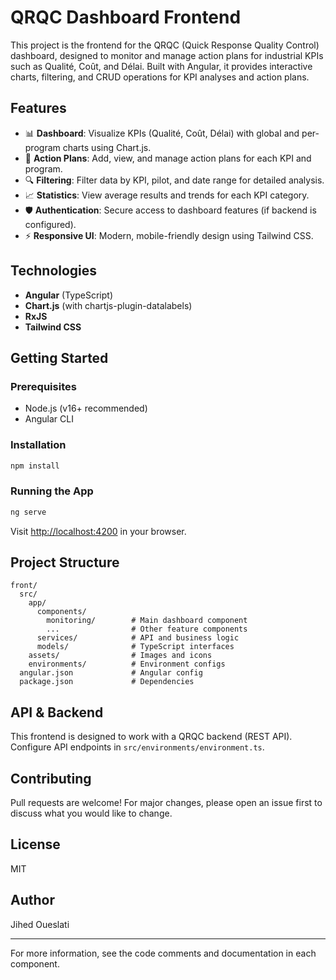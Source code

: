 # QRQC Dashboard Frontend

This project is the frontend for the QRQC (Quick Response Quality Control) dashboard, designed to monitor and manage action plans for industrial KPIs such as Qualité, Coût, and Délai. Built with Angular, it provides interactive charts, filtering, and CRUD operations for KPI analyses and action plans.

## Features

- 📊 **Dashboard**: Visualize KPIs (Qualité, Coût, Délai) with global and per-program charts using Chart.js.
- 📝 **Action Plans**: Add, view, and manage action plans for each KPI and program.
- 🔍 **Filtering**: Filter data by KPI, pilot, and date range for detailed analysis.
- 📈 **Statistics**: View average results and trends for each KPI category.
- 🛡️ **Authentication**: Secure access to dashboard features (if backend is configured).
- ⚡ **Responsive UI**: Modern, mobile-friendly design using Tailwind CSS.

## Technologies

- **Angular** (TypeScript)
- **Chart.js** (with chartjs-plugin-datalabels)
- **RxJS**
- **Tailwind CSS**

## Getting Started

### Prerequisites
- Node.js (v16+ recommended)
- Angular CLI

### Installation
```bash
npm install
```

### Running the App
```bash
ng serve
```
Visit [http://localhost:4200](http://localhost:4200) in your browser.

## Project Structure
```
front/
  src/
    app/
      components/
        monitoring/        # Main dashboard component
        ...                # Other feature components
      services/            # API and business logic
      models/              # TypeScript interfaces
    assets/                # Images and icons
    environments/          # Environment configs
  angular.json             # Angular config
  package.json             # Dependencies
```

## API & Backend
This frontend is designed to work with a QRQC backend (REST API). Configure API endpoints in `src/environments/environment.ts`.

## Contributing
Pull requests are welcome! For major changes, please open an issue first to discuss what you would like to change.

## License
MIT

## Author
Jihed Oueslati

---
For more information, see the code comments and documentation in each component.
